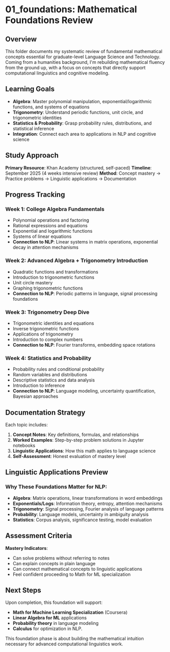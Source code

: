 # 01_foundations: Mathematical Foundations Review

## Overview
This folder documents my systematic review of fundamental mathematical concepts essential for graduate-level Language Science and Technology. Coming from a humanities background, I'm rebuilding mathematical fluency from the ground up, with a focus on concepts that directly support computational linguistics and cognitive modeling.

## Learning Goals
- **Algebra**: Master polynomial manipulation, exponential/logarithmic functions, and systems of equations
- **Trigonometry**: Understand periodic functions, unit circle, and trigonometric identities
- **Statistics & Probability**: Grasp probability rules, distributions, and statistical inference
- **Integration**: Connect each area to applications in NLP and cognitive science

## Study Approach
**Primary Resource**: Khan Academy (structured, self-paced)
**Timeline**: September 2025 (4 weeks intensive review)
**Method**: Concept mastery → Practice problems → Linguistic applications → Documentation
## Progress Tracking

### Week 1: College Algebra Fundamentals
- Polynomial operations and factoring
- Rational expressions and equations
- Exponential and logarithmic functions
- Systems of linear equations
- **Connection to NLP**: Linear systems in matrix operations, exponential decay in attention mechanisms

### Week 2: Advanced Algebra + Trigonometry Introduction  
- Quadratic functions and transformations
- Introduction to trigonometric functions
- Unit circle mastery
- Graphing trigonometric functions
- **Connection to NLP**: Periodic patterns in language, signal processing foundations

### Week 3: Trigonometry Deep Dive
- Trigonometric identities and equations
- Inverse trigonometric functions
- Applications of trigonometry
- Introduction to complex numbers
- **Connection to NLP**: Fourier transforms, embedding space rotations

### Week 4: Statistics and Probability
- Probability rules and conditional probability
- Random variables and distributions
- Descriptive statistics and data analysis
- Introduction to inference
- **Connection to NLP**: Language modeling, uncertainty quantification, Bayesian approaches

## Documentation Strategy

Each topic includes:
1. **Concept Notes**: Key definitions, formulas, and relationships
2. **Worked Examples**: Step-by-step problem solutions in Jupyter notebooks
3. **Linguistic Applications**: How this math applies to language science
4. **Self-Assessment**: Honest evaluation of mastery level

## Linguistic Applications Preview

### Why These Foundations Matter for NLP:
- **Algebra**: Matrix operations, linear transformations in word embeddings
- **Exponentials/Logs**: Information theory, entropy, attention mechanisms
- **Trigonometry**: Signal processing, Fourier analysis of language patterns
- **Probability**: Language models, uncertainty in ambiguity analysis
- **Statistics**: Corpus analysis, significance testing, model evaluation

## Assessment Criteria

**Mastery Indicators**:
- Can solve problems without referring to notes
- Can explain concepts in plain language
- Can connect mathematical concepts to linguistic applications
- Feel confident proceeding to Math for ML specialization

## Next Steps
Upon completion, this foundation will support:
- **Math for Machine Learning Specialization** (Coursera)
- **Linear Algebra for ML** applications
- **Probability theory** in language modeling
- **Calculus** for optimization in NLP.
  
This foundation phase is about building the mathematical intuition necessary for advanced computational linguistics work.
